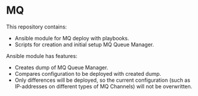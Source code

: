 # MQ
This repository contains:
- Ansible module for MQ deploy with playbooks.
- Scripts for creation and initial setup MQ Queue Manager.

Ansible module has features:
- Creates dump of MQ Queue Manager.
- Compares configuration to be deployed with created dump.
- Only differences will be deployed, so the current configuration (such as IP-addresses on different types of MQ Channels) will not be overwritten.
